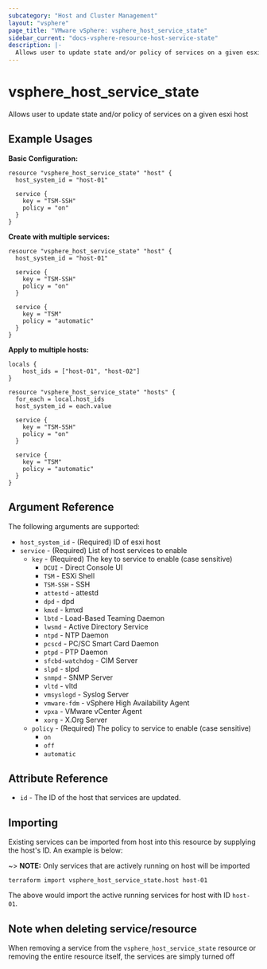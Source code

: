```yaml
---
subcategory: "Host and Cluster Management"
layout: "vsphere"
page_title: "VMware vSphere: vsphere_host_service_state"
sidebar_current: "docs-vsphere-resource-host-service-state"
description: |-
  Allows user to update state and/or policy of services on a given esxi host
---
```


# vsphere_host_service_state

Allows user to update state and/or policy of services on a given esxi host

## Example Usages

**Basic Configuration:**

```hcl
resource "vsphere_host_service_state" "host" {
  host_system_id = "host-01"

  service {
    key = "TSM-SSH"
    policy = "on"
  }
}
```

**Create with multiple services:**

```hcl
resource "vsphere_host_service_state" "host" {
  host_system_id = "host-01"

  service {
    key = "TSM-SSH"
    policy = "on"
  }

  service {
    key = "TSM"
    policy = "automatic"
  }
}
```

**Apply to multiple hosts:**

```hcl
locals {
    host_ids = ["host-01", "host-02"]
}

resource "vsphere_host_service_state" "hosts" {
  for_each = local.host_ids
  host_system_id = each.value

  service {
    key = "TSM-SSH"
    policy = "on"
  }

  service {
    key = "TSM"
    policy = "automatic"
  }
}
```

## Argument Reference

The following arguments are supported:

* `host_system_id` - (Required) ID of esxi host
* `service` - (Required) List of host services to enable
    * `key` - (Required) The key to service to enable (case sensitive)
        * `DCUI`           - Direct Console UI
        * `TSM`            - ESXi Shell
        * `TSM-SSH`        - SSH
        * `attestd`        - attestd
        * `dpd`            - dpd
        * `kmxd`           - kmxd
        * `lbtd`           - Load-Based Teaming Daemon
        * `lwsmd`          - Active Directory Service
        * `ntpd`           - NTP Daemon
        * `pcscd`          - PC/SC Smart Card Daemon
        * `ptpd`           - PTP Daemon
        * `sfcbd-watchdog` - CIM Server
        * `slpd`           - slpd
        * `snmpd`          - SNMP Server
        * `vltd`           - vltd
        * `vmsyslogd`      - Syslog Server
        * `vmware-fdm`     - vSphere High Availability Agent
        * `vpxa`           - VMware vCenter Agent
        * `xorg`           - X.Org Server
    * `policy` - (Required) The policy to service to enable (case sensitive)
        * `on`
        * `off`
        * `automatic`

## Attribute Reference

* `id` - The ID of the host that services are updated.

## Importing

Existing services can be imported from host into this resource by supplying
the host's ID.  An example is below:

~> **NOTE:** Only services that are actively running on host will be imported

```
terraform import vsphere_host_service_state.host host-01
```

The above would import the active running services for host with ID `host-01`.

## Note when deleting service/resource

When removing a service from the `vsphere_host_service_state` resource or removing the entire resource itself,
the services are simply turned off
